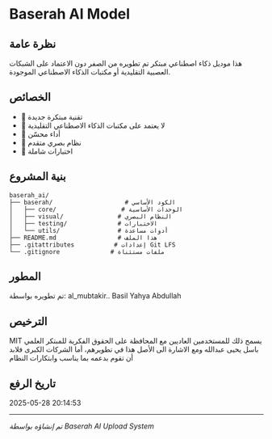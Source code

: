 # Baserah AI Model

## نظرة عامة

هذا موديل ذكاء اصطناعي مبتكر تم تطويره من الصفر دون الاعتماد على الشبكات العصبية التقليدية أو مكتبات الذكاء الاصطناعي الموجودة.

## الخصائص

- 🚀 تقنية مبتكرة جديدة
- 🔧 لا يعتمد على مكتبات الذكاء الاصطناعي التقليدية  
- 🌟 أداء محسّن
- 🧠 نظام بصري متقدم
- 🔬 اختبارات شاملة

## بنية المشروع

```
baserah_ai/
├── baserah/                    # الكود الأساسي
│   ├── core/                  # الوحدات الأساسية
│   ├── visual/               # النظام البصري
│   ├── testing/              # الاختبارات
│   └── utils/                # أدوات مساعدة
├── README.md                 # هذا الملف
├── .gitattributes           # إعدادات Git LFS
└── .gitignore              # ملفات مستثناة
```

## المطور

تم تطويره بواسطة: al_mubtakir.. Basil Yahya Abdullah 

## الترخيص

MIT
يسمح ذلك للمستخدمين العاديين مع المحافظة على الحقوق الفكرية للمبتكر العلمي باسل يحيى عبدالله ومع الاشارة الى الأصل هذا في تطويرهم، أما الشركات الكبرى فلابد أن تقوم بدعمه بما يناسب وابتكارات النظام
## تاريخ الرفع

2025-05-28 20:14:53

---

*تم إنشاؤه بواسطة Baserah AI Upload System*
